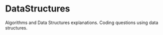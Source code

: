# DataStructures
Algorithms and Data Structures explanations. Coding questions using data structures.
